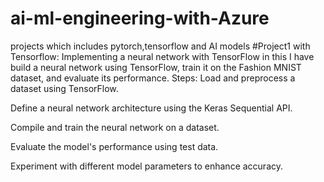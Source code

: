 # ai-ml-engineering-with-Azure
projects which includes pytorch,tensorflow and AI models
#Project1 with Tensorflow:
Implementing a neural network with TensorFlow 
in this I have build a neural network using TensorFlow, train it on the Fashion MNIST dataset, and evaluate its performance.
Steps:
Load and preprocess a dataset using TensorFlow.

Define a neural network architecture using the Keras Sequential API.

Compile and train the neural network on a dataset.

Evaluate the model's performance using test data.

Experiment with different model parameters to enhance accuracy.
